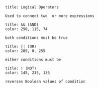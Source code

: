 
```ad-note
title: Logical Operators 

Used to connect two  or more expressions
```

```ad-note
title: && (AND) 
color: 250, 115, 74

both conditions must be true

```

```ad-note
title: || (OR) 
color: 205, 0, 255

either conditions must be 
```

```ad-note
title: ! (NOT)
color: 145, 235, 136

reverses Boolean values of condition
```

